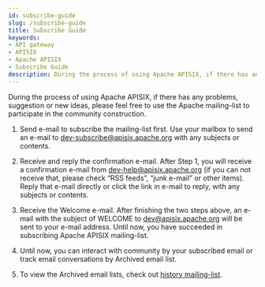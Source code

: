 ```yaml
---
id: subscribe-guide
slug: /subscribe-guide
title: Subscribe Guide
keywords:
- API gateway
- APISIX
- Apache APISIX
- Subscribe Guide
description: During the process of using Apache APISIX, if there has any problems, suggestion or new ideas, please feel free to use the Apache mailing-list to participate in the community construction.
---
```


During the process of using Apache APISIX, if there has any problems, suggestion or new ideas, please feel free to use the Apache mailing-list to participate in the community construction.

1. Send e-mail to subscribe the mailing-list first. Use your mailbox to send an e-mail to dev-subscribe@apisix.apache.org with any subjects or contents.

2. Receive and reply the confirmation e-mail. After Step 1, you will receive a confirmation e-mail from dev-help@apisix.apache.org (if you can not receive that, please check “RSS feeds”, “junk e-mail” or other items). Reply that e-mail directly or click the link in e-mail to reply, with any subjects or contents.

3. Receive the Welcome e-mail. After finishing the two steps above, an e-mail with the subject of WELCOME to dev@apisix.apache.org will be sent to your e-mail address. Until now, you have succeeded in subscribing Apache APISIX mailing-list.

4. Until now, you can interact with community by your subscribed email or track email conversations by Archived email list.

5. To view the Archived email lists, check out [history mailing-list](https://lists.apache.org/list.html?apisix.apache.org).
